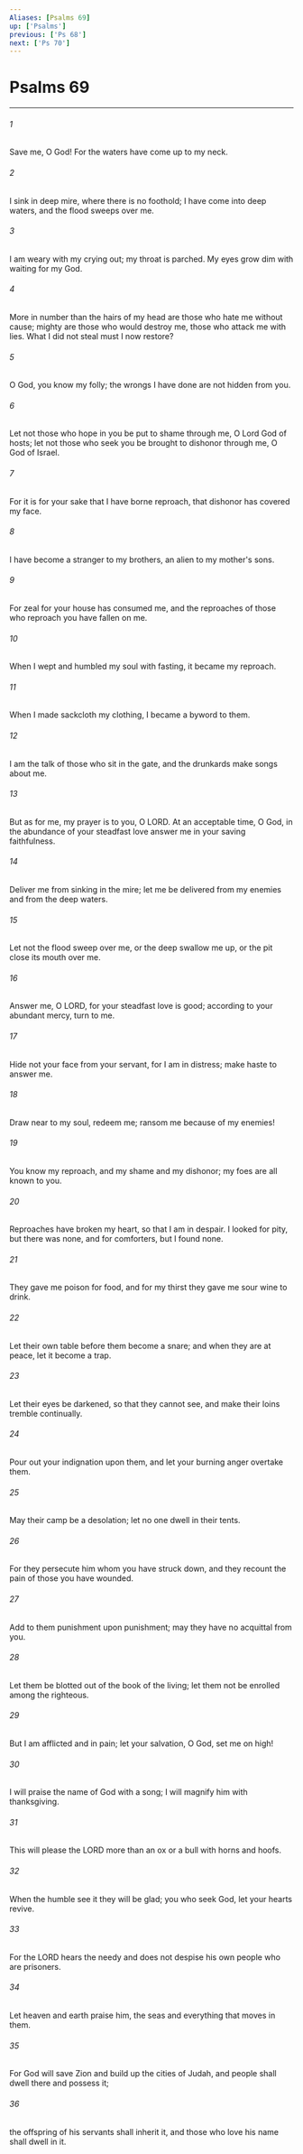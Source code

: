 ```yaml
---
Aliases: [Psalms 69]
up: ['Psalms']
previous: ['Ps 68']
next: ['Ps 70']
---
```

# Psalms 69
***



###### 1 
Save me, O God! For the waters have come up to my neck. 

###### 2 
I sink in deep mire, where there is no foothold; I have come into deep waters, and the flood sweeps over me. 

###### 3 
I am weary with my crying out; my throat is parched. My eyes grow dim with waiting for my God. 

###### 4 
More in number than the hairs of my head are those who hate me without cause; mighty are those who would destroy me, those who attack me with lies. What I did not steal must I now restore? 

###### 5 
O God, you know my folly; the wrongs I have done are not hidden from you. 

###### 6 
Let not those who hope in you be put to shame through me, O Lord God of hosts; let not those who seek you be brought to dishonor through me, O God of Israel. 

###### 7 
For it is for your sake that I have borne reproach, that dishonor has covered my face. 

###### 8 
I have become a stranger to my brothers, an alien to my mother's sons. 

###### 9 
For zeal for your house has consumed me, and the reproaches of those who reproach you have fallen on me. 

###### 10 
When I wept and humbled my soul with fasting, it became my reproach. 

###### 11 
When I made sackcloth my clothing, I became a byword to them. 

###### 12 
I am the talk of those who sit in the gate, and the drunkards make songs about me. 

###### 13 
But as for me, my prayer is to you, O LORD. At an acceptable time, O God, in the abundance of your steadfast love answer me in your saving faithfulness. 

###### 14 
Deliver me from sinking in the mire; let me be delivered from my enemies and from the deep waters. 

###### 15 
Let not the flood sweep over me, or the deep swallow me up, or the pit close its mouth over me. 

###### 16 
Answer me, O LORD, for your steadfast love is good; according to your abundant mercy, turn to me. 

###### 17 
Hide not your face from your servant, for I am in distress; make haste to answer me. 

###### 18 
Draw near to my soul, redeem me; ransom me because of my enemies! 

###### 19 
You know my reproach, and my shame and my dishonor; my foes are all known to you. 

###### 20 
Reproaches have broken my heart, so that I am in despair. I looked for pity, but there was none, and for comforters, but I found none. 

###### 21 
They gave me poison for food, and for my thirst they gave me sour wine to drink. 

###### 22 
Let their own table before them become a snare; and when they are at peace, let it become a trap. 

###### 23 
Let their eyes be darkened, so that they cannot see, and make their loins tremble continually. 

###### 24 
Pour out your indignation upon them, and let your burning anger overtake them. 

###### 25 
May their camp be a desolation; let no one dwell in their tents. 

###### 26 
For they persecute him whom you have struck down, and they recount the pain of those you have wounded. 

###### 27 
Add to them punishment upon punishment; may they have no acquittal from you. 

###### 28 
Let them be blotted out of the book of the living; let them not be enrolled among the righteous. 

###### 29 
But I am afflicted and in pain; let your salvation, O God, set me on high! 

###### 30 
I will praise the name of God with a song; I will magnify him with thanksgiving. 

###### 31 
This will please the LORD more than an ox or a bull with horns and hoofs. 

###### 32 
When the humble see it they will be glad; you who seek God, let your hearts revive. 

###### 33 
For the LORD hears the needy and does not despise his own people who are prisoners. 

###### 34 
Let heaven and earth praise him, the seas and everything that moves in them. 

###### 35 
For God will save Zion and build up the cities of Judah, and people shall dwell there and possess it; 

###### 36 
the offspring of his servants shall inherit it, and those who love his name shall dwell in it.
